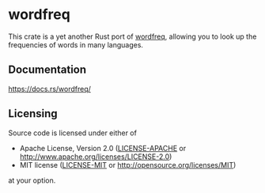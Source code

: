 # wordfreq

This crate is a yet another Rust port of [wordfreq](https://github.com/rspeer/wordfreq),
allowing you to look up the frequencies of words in many languages.

## Documentation

https://docs.rs/wordfreq/

## Licensing

Source code is licensed under either of

 * Apache License, Version 2.0
   ([LICENSE-APACHE](../LICENSE-APACHE) or http://www.apache.org/licenses/LICENSE-2.0)
 * MIT license
   ([LICENSE-MIT](../LICENSE-MIT) or http://opensource.org/licenses/MIT)

at your option.
